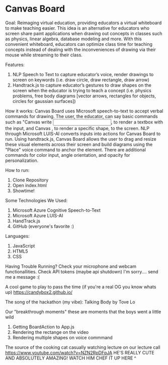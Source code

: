 # Canvas Board

Goal: Reimaging virtual education, providing educators a virtual whiteboard to make teaching easier. This idea is an alternative for educators who screen share paint applications when drawing out concepts in classes such as physics, linear algebra, database modeling and more. With this convenient whiteboard, educators can optimize class time for teaching concepts instead of dealing with the inconveniences of drawing via their mouse while streaming to their class.

Features:
1) NLP Speech to Text to capture educator’s voice, render drawings to screen on keywords (i.e. draw circle, draw rectangle, draw arrow)
2) Handtrack.js to capture educator’s gestures to draw shapes on the screen when the educator is trying to teach a concept (i.e. physics problems, free body diagrams [vector arrows, rectangles for objects, circles for gaussian surfaces])

How it works:
Canvas Board uses Microsoft speech-to-text to accept verbal commands for drawing. The user, the educator, can say basic commands such as "Canvas write <input text said by user>, to render a textbox with the input, and Canvas <draw shape name>, to render a specific shape, to the screen. NLP through Microsoft LUIS-AI converts inputs into actions for Canvas Board to run. Using handtrack.js, Canvas Board allows the user to drag and resize these visual elements across their screen and build diagrams using the "Place" voice command to anchor the element. There are additional commands for color input, angle orientation, and opacity for personalization.
  
How to run:
1) Clone Repository
2) Open index.html
3) Showtime!

Some Technologies We Used:
1) Microsoft Azure Cognitive Speech-to-Text
2) Microsoft Azure LUIS-AI
3) HandTrack.js
4) GitHub (everyone's favorite :)

Languages:
1) JavaScript
2) HTML5
3) CSS

Having Trouble Running?
Check your microphone and webcam functionallities.
Check API tokens (maybe api shutdown)
I'm sorry.... send me a message :(

A cool game to play to pass the time (if you're a real OG you know whats up)
https://candybox2.github.io/

The song of the hackathon (my vibe):
Talking Body by Tove Lo

Our "breakthrough moments"
  these are moments that the boys went a little wild
  1) Getting BoardAction to App.js
  2) Rendering the rectange on the video
  3) Rendering multiple shapes on voice commmand

The source of the cooking cat casually watching lecture on our lecture call
  https://www.youtube.com/watch?v=NZN2RpDFqJA
  HE'S REALLY CUTE AND ABSOLUTELY AMAZING! WATCH HIM CHEF IT UP HERE ^

